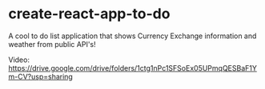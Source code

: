 # create-react-app-to-do
A cool to do list application that shows Currency Exchange information and weather from public API's!

Video:
https://drive.google.com/drive/folders/1ctg1nPc1SFSoEx05UPmqQESBaF1Ym-CV?usp=sharing
